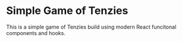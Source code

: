 # Simple Game of Tenzies

This is a simple game of Tenzies build using modern React funcitonal components and hooks.
